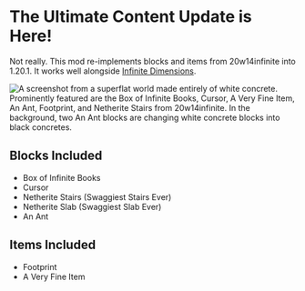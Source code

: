 # The Ultimate Content Update is Here!
Not really. This mod re-implements blocks and items from 20w14infinite into 1.20.1. It works well alongside [Infinite Dimensions](https://modrinth.com/mod/infinite-dimensions).

![A screenshot from a superflat world made entirely of white concrete. Prominently featured are the Box of Infinite Books, Cursor, A Very Fine Item, An Ant, Footprint, and Netherite Stairs from 20w14infinite. In the background, two An Ant blocks are changing white concrete blocks into black concretes.](https://github.com/cassiancc/Ultimate-Content-Mod/assets/106419675/fe0fe72f-5f81-49a4-9b8b-91a4f4a61794)


## Blocks Included
- Box of Infinite Books
- Cursor
- Netherite Stairs (Swaggiest Stairs Ever)
- Netherite Slab (Swaggiest Slab Ever)
- An Ant

## Items Included
- Footprint
- A Very Fine Item
